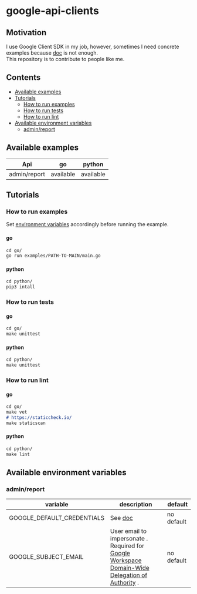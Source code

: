 # google-api-clients

## Motivation
I use Google Client SDK in my job, however, sometimes I need concrete examples because [doc](https://developers.google.com/api-client-library) is not enough.  
This repository is to contribute to people like me.

## Contents

* [Available examples](#available-examples)
* [Tutorials](#tutorials)
  * [How to run examples](#how-to-run-examples)
  * [How to run tests](#how-to-run-tests)
  * [How to run lint](#how-to-run-lint)
* [Available environment variables](#available-environment-variables)
  * [admin/report](#adminreport)

## Available examples

| Api | go  | python |
| --- |-----| ------ |
| admin/report | available | available |

## Tutorials

### How to run examples

Set [environment variables](#available-environment-variables) accordingly before running the example.

#### go

```markdown
cd go/
go run examples/PATH-TO-MAIN/main.go
```

#### python

```markdown
cd python/
pip3 intall 
```

### How to run tests

#### go

```markdown
cd go/
make unittest
```

#### python 

```markdown
cd python/
make unittest
```

### How to run lint

#### go

```markdown
cd go/
make vet
# https://staticcheck.io/
make staticscan
```

#### python

```markdown
cd python/
make lint
```

## Available environment variables

### admin/report

| variable | description                                                                                                                                                               | default |
| -------- |---------------------------------------------------------------------------------------------------------------------------------------------------------------------------| ------- |
| GOOGLE_DEFAULT_CREDENTIALS | See [doc](https://cloud.google.com/docs/authentication/production#passing_variable)                                                                                       | no default |
| GOOGLE_SUBJECT_EMAIL | User email to impersonate . Required for [Google Workspace Domain-Wide Delegation of Authority](https://developers.google.com/admin-sdk/directory/v1/guides/delegation) . | no default |